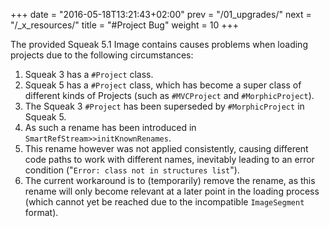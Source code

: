 +++
date = "2016-05-18T13:21:43+02:00"
prev = "/01_upgrades/"
next = "/_x_resources/"
title = "#Project Bug"
weight = 10
+++

The provided Squeak 5.1 Image contains causes problems when loading projects due to the following circumstances:

1. Squeak 3 has a `#Project` class.
2. Squeak 5 has a `#Project` class, which has become a super class of different kinds of Projects (such as `#MVCProject` and `#MorphicProject`).
3. The Squeak 3 `#Project` has been superseded by `#MorphicProject` in Squeak 5.
4. As such a rename has been introduced in `SmartRefStream>>initKnownRenames`.
5. This rename however was not applied consistently, causing different code paths to work with different names, inevitably leading to an error condition ("`Error: class not in structures list`").
6. The current workaround is to (temporarily) remove the rename, as this rename will only become relevant at a later point in the loading process (which cannot yet be reached due to the incompatible `ImageSegment` format).
